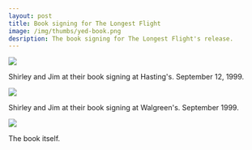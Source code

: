 ```yaml
--- 
layout: post
title: Book signing for The Longest Flight
image: /img/thumbs/yed-book.png
desription: The book signing for The Longest Flight's release. 
---
```


 <img src="https://jenner.smugmug.com/Yuma-Endurance-Days/Promoting-the-Longest-Flight/i-w8R4ccS/0/M/authors-3-M.jpg">

Shirley and Jim at their book signing at Hasting's. September 12, 1999.

 <img src="https://lh6.googleusercontent.com/-hCAfGZjcj3c/T6MK10Z6EKI/AAAAAAAAEI8/xb8fM0yYigo/w640-h424-no/authors-3.jpg">

Shirley and Jim at their book signing at Walgreen's. September 1999.

 <img src="https://jenner.smugmug.com/Yuma-Endurance-Days/Promoting-the-Longest-Flight/i-NCHpQbj/0/M/thelongestflight-M.jpg">

The book itself.
